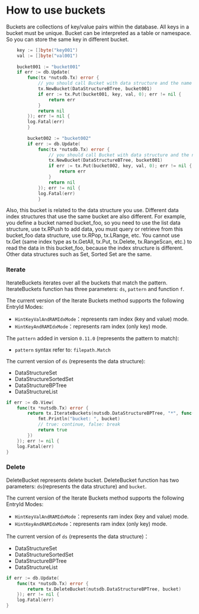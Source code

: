# How to use buckets

Buckets are collections of key/value pairs within the database. All keys in a bucket must be unique. Bucket can be interpreted as a table or namespace. So you can store the same key in different bucket.

```go
	key := []byte("key001")
	val := []byte("val001")
	
	bucket001 := "bucket001"
	if err := db.Update(
		func(tx *nutsdb.Tx) error {
			// you should call Bucket with data structure and the name of bucket first 
			tx.NewBucket(DataStructureBTree, bucket001)
			if err := tx.Put(bucket001, key, val, 0); err != nil {
				return err
			}
			return nil
		}); err != nil {
		log.Fatal(err)
		}
		
		bucket002 := "bucket002"
		if err := db.Update(
			func(tx *nutsdb.Tx) error {
				// you should call Bucket with data structure and the name of bucket first 
				tx.NewBucket(DataStructureBTree, bucket001)
				if err := tx.Put(bucket002, key, val, 0); err != nil {
					return err
				}
				return nil
			}); err != nil {
			log.Fatal(err)
			}
```

Also, this bucket is related to the data structure you use. Different data index structures that use the same bucket are also different. For example, you define a bucket named bucket_foo, so you need to use the list data structure, use tx.RPush to add data, you must query or retrieve from this bucket_foo data structure, use tx.RPop, tx.LRange, etc. You cannot use tx.Get (same index type as tx.GetAll, tx.Put, tx.Delete, tx.RangeScan, etc.) to read the data in this bucket_foo, because the index structure is different. Other data structures such as Set, Sorted Set are the same.

### Iterate

IterateBuckets iterates over all the buckets that match the pattern. IterateBuckets function has three parameters: `ds`, `pattern` and function `f`.

The current version of the Iterate Buckets method supports the following EntryId Modes:

- `HintKeyValAndRAMIdxMode`：represents ram index (key and value) mode.
- `HintKeyAndRAMIdxMode`：represents ram index (only key) mode.

The `pattern` added in version `0.11.0` (represents the pattern to match):

- `pattern` syntax refer to: `filepath.Match`

The current version of `ds` (represents the data structure):

- DataStructureSet
- DataStructureSortedSet
- DataStructureBPTree
- DataStructureList

```go
if err := db.View(
    func(tx *nutsdb.Tx) error {
        return tx.IterateBuckets(nutsdb.DataStructureBPTree, "*", func(bucket string) bool {
            fmt.Println("bucket: ", bucket)
            // true: continue, false: break
            return true
        })
    }); err != nil {
    log.Fatal(err)
}
```

### Delete

DeleteBucket represents delete bucket. DeleteBucket function has two parameters: `ds`(represents the data structure) and `bucket`.

The current version of the Iterate Buckets method supports the following EntryId Modes:

- `HintKeyValAndRAMIdxMode`：represents ram index (key and value) mode.
- `HintKeyAndRAMIdxMode`：represents ram index (only key) mode.

The current version of `ds` (represents the data structure)：

- DataStructureSet
- DataStructureSortedSet
- DataStructureBPTree
- DataStructureList

```go
if err := db.Update(
    func(tx *nutsdb.Tx) error {
        return tx.DeleteBucket(nutsdb.DataStructureBPTree, bucket)
    }); err != nil {
    log.Fatal(err)
}
   
```